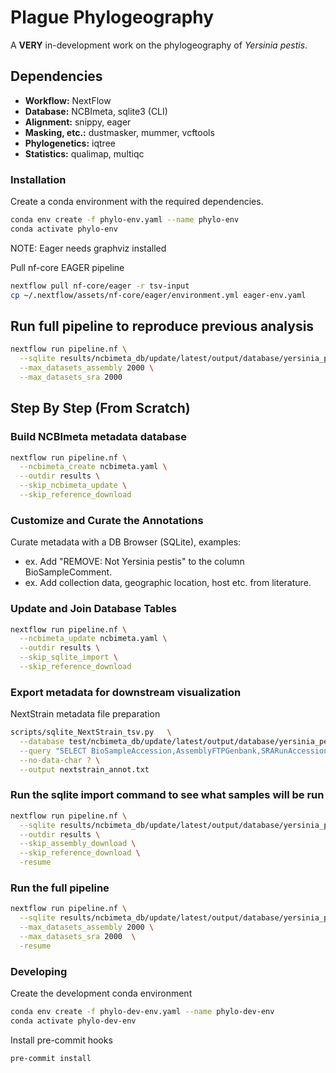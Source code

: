 # Plague Phylogeography

A **VERY** in-development work on the phylogeography of *Yersinia pestis*.

## Dependencies

* **Workflow:** NextFlow
* **Database:** NCBImeta, sqlite3 (CLI)
* **Alignment:** snippy, eager
* **Masking, etc.:** dustmasker, mummer, vcftools
* **Phylogenetics:** iqtree
* **Statistics:** qualimap, multiqc

### Installation

Create a conda environment with the required dependencies.

```bash
conda env create -f phylo-env.yaml --name phylo-env
conda activate phylo-env
```

NOTE: Eager needs graphviz installed

Pull nf-core EAGER pipeline

```bash
nextflow pull nf-core/eager -r tsv-input
cp ~/.nextflow/assets/nf-core/eager/environment.yml eager-env.yaml
```

## Run full pipeline to reproduce previous analysis

```bash
nextflow run pipeline.nf \
  --sqlite results/ncbimeta_db/update/latest/output/database/yersinia_pestis_db.sqlite \
  --max_datasets_assembly 2000 \
  --max_datasets_sra 2000
```

## Step By Step (From Scratch)

### Build NCBImeta metadata database

```bash
nextflow run pipeline.nf \
  --ncbimeta_create ncbimeta.yaml \
  --outdir results \
  --skip_ncbimeta_update \
  --skip_reference_download
```

### Customize and Curate the Annotations

Curate metadata with a DB Browser (SQLite), examples:

* ex. Add "REMOVE: Not Yersinia pestis" to the column BioSampleComment.
* ex. Add collection data, geographic location, host etc. from literature.

### Update and Join Database Tables

```bash
nextflow run pipeline.nf \
  --ncbimeta_update ncbimeta.yaml \
  --outdir results \
  --skip_sqlite_import \
  --skip_reference_download
```

### Export metadata for downstream visualization

NextStrain metadata file preparation

```bash
scripts/sqlite_NextStrain_tsv.py   \
  --database test/ncbimeta_db/update/latest/output/database/yersinia_pestis_db.sqlite   \
  --query "SELECT BioSampleAccession,AssemblyFTPGenbank,SRARunAccession,BioSampleStrain,BioSampleCollectionDate,BioSampleHost,BioSampleGeographicLocation,BioSampleBiovar,PubmedArticleTitle,PubmedAuthorsLastName,AssemblyContigCount,AssemblyTotalLength,NucleotideGenes,NucleotideGenesTotal,NucleotidePseudoGenes,NucleotidePseudoGenesTotal,NucleotiderRNAs,AssemblySubmissionDate,SRARunPublishDate,BioSampleComment FROM Master"   \
  --no-data-char ? \
  --output nextstrain_annot.txt
```

### Run the sqlite import command to see what samples will be run

```bash
nextflow run pipeline.nf \
  --sqlite results/ncbimeta_db/update/latest/output/database/yersinia_pestis_db.sqlite \
  --outdir results \
  --skip_assembly_download \
  --skip_reference_download \
  -resume
```

### Run the full pipeline

```bash
nextflow run pipeline.nf \
  --sqlite results/ncbimeta_db/update/latest/output/database/yersinia_pestis_db.sqlite \
  --max_datasets_assembly 2000 \
  --max_datasets_sra 2000  \
  -resume
```

### Developing

Create the development conda environment

```bash
conda env create -f phylo-dev-env.yaml --name phylo-dev-env
conda activate phylo-dev-env
```

Install pre-commit hooks

```bash
pre-commit install
```
